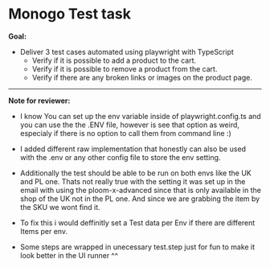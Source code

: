 # Monogo Test task

**Goal:**
- Deliver 3 test cases automated using playwright with TypeScript
  - Verify if it is possible to add a product to the cart.
  - Verify if it is possible to remove a product from the cart.
  - Verify if there are any broken links or images on the product page.

---
**Note for reviewer:**
- I know You can set up the env variable inside of playwright.config.ts and you can use the the .ENV file, however is see that option as weird, especialy if there is no option to call them from command line :) 
- I added different raw implementation that honestly can also be used with the .env or any other config file to store the env setting.

- Additionally the test should be able to be run on both envs like the UK and PL one. Thats not really true with the setting it was set up in the email with using the ploom-x-advanced since that is only available in the shop of the UK not in the PL one. 
And since we are grabbing the item by the SKU we wont find it. 
- To fix this i would deffinitly set a Test data per Env if there are different Items per env.

- Some steps are wrapped in unecessary test.step just for fun to make it look better in the UI runner ^^


